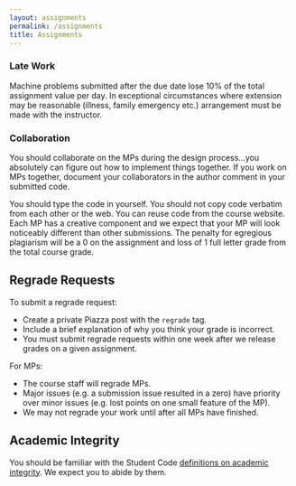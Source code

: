 ```yaml
---
layout: assignments
permalink: /assignments
title: Assignments
---
```


### Late Work ###
Machine problems submitted after the due date lose 10% of the total assignment value per day. In exceptional circumstances where extension may be reasonable (illness, family emergency etc.) arrangement must be made with the instructor.

### Collaboration ###
You should collaborate on the MPs during the design process...you absolutely can figure out how to implement things together. If you work on MPs together, document your collaborators in the author comment in your submitted code.

You should type the code in yourself. You should not copy code verbatim from each other or the web. You can reuse code from the course website. Each MP has a creative component and we expect that your MP will look noticeably different than other submissions. The penalty for egregious plagiarism will be a 0 on the assignment and loss of 1 full letter grade from the total course grade. 

## Regrade Requests ##
To submit a regrade request:

- Create a private Piazza post with the `regrade` tag.
- Include a brief explanation of why you think your grade is incorrect.
- You must submit regrade requests within one week after we release grades on a given assignment.

For MPs:

- The course staff will regrade MPs.
- Major issues (e.g. a submission issue resulted in a zero) have priority over minor issues (e.g. lost points on one small feature of the MP).
- We may not regrade your work until after all MPs have finished.

## Academic Integrity ##
You should be familiar with the Student Code [definitions on academic integrity](http://studentcode.illinois.edu/article1_part4_1-401.html). We expect you to abide by them.

